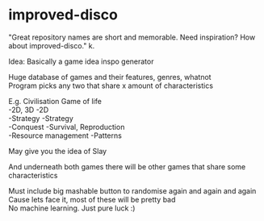 # improved-disco
"Great repository names are short and memorable. Need inspiration? How about improved-disco." k. 

Idea:
Basically a game idea inspo generator

Huge database of games and their features, genres, whatnot  
Program picks any two that share x amount of characteristics  

E.g. 
Civilisation          Game of life  
-2D, 3D               -2D  
-Strategy             -Strategy  
-Conquest             -Survival, Reproduction    
-Resource management  -Patterns  

May give you the idea of Slay

And underneath both games there will be other games that share some characteristics


Must include big mashable button to randomise again and again and again  
Cause lets face it, most of these will be pretty bad  
No machine learning. Just pure luck :)   
